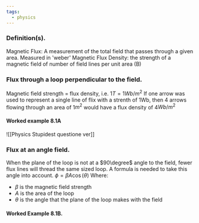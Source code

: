 ```yaml
---
tags:
  - physics
---
```

### Definition(s).
Magnetic Flux: A measurement of the total field that passes through a given area. Measured in 'weber' 
Magnetic Flux Density: the strength of a magnetic field of number of field lines per unit area (B)



### Flux through a loop perpendicular to the field. 
Magnetic field strength = flux density, i.e.
$1T = 1Wb$/$m^2$
If one arrow was used to represent a single line of flix with a strenth of 1Wb, then 4 arrows flowing through an area of 1$m^2$ would have a flux density of 4$Wb/m^2$


#### Worked example 8.1A

![[Physics Stupidest questione ver]]

### Flux at an angle field.
When the plane of the loop is not at a $90\degree$ angle to the field, fewer flux lines will thread the same sized loop.
A formula is needed to take this angle into account. $\phi = \beta A \cos (\theta)$
Where:
- $\beta$ is the magnetic field strength
- $A$ is the area of the loop
- $\theta$ is the angle that the plane of the loop makes with the field


#### Worked Example 8.1B.

